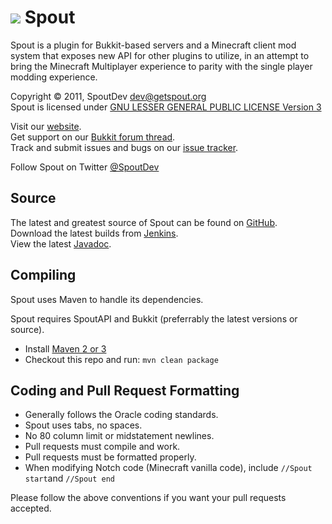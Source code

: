 [![][Project Logo]][Website]
Spout
=====
Spout is a plugin for Bukkit-based servers and a Minecraft client mod system that exposes new API for other plugins to utilize, in an attempt to bring the Minecraft Multiplayer experience to parity with the single player modding experience.

Copyright &copy; 2011, SpoutDev <dev@getspout.org>  
Spout is licensed under [GNU LESSER GENERAL PUBLIC LICENSE Version 3][License]

Visit our [website][Website].  
Get support on our [Bukkit forum thread][Forum].  
Track and submit issues and bugs on our [issue tracker][Issues].

Follow Spout on Twitter [@SpoutDev][Twitter]

Source
------
The latest and greatest source of Spout can be found on [GitHub].  
Download the latest builds from [Jenkins].  
View the latest [Javadoc].

Compiling
---------
Spout uses Maven to handle its dependencies.

Spout requires SpoutAPI and Bukkit (preferrably the latest versions or source).  
* Install [Maven 2 or 3](http://maven.apache.org/download.html)  
* Checkout this repo and run: `mvn clean package`

Coding and Pull Request Formatting
----------------------------------
* Generally follows the Oracle coding standards.
* Spout uses tabs, no spaces.
* No 80 column limit or midstatement newlines.
* Pull requests must compile and work.
* Pull requests must be formatted properly.
* When modifying Notch code (Minecraft vanilla code), include `//Spout start`and `//Spout end`

Please follow the above conventions if you want your pull requests accepted.

[Project Logo]: http://assets.craftfire.com/img/logo/spout_327x150.png
[License]: http://www.gnu.org/licenses/lgpl.html
[Website]: http://www.getspout.org
[Forum]: http://bit.ly/getspout
[GitHub]: https://github.com/SpoutDev/Spout
[Javadoc]: http://jddev.getspout.org
[Jenkins]: http://ci.getspout.org/view/SpoutDev
[Issues]: https://github.com/SpoutDev/Spout/issues
[Twitter]: http://twitter.com/SpoutDev
[MCP]: http://mcp.ocean-labs.de/index.php/MCP_Releases
